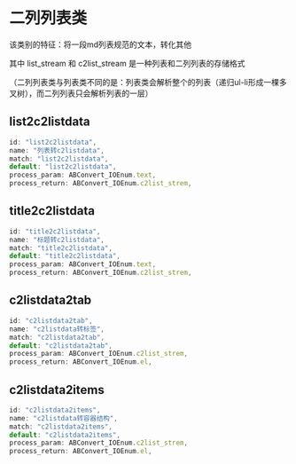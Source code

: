 # 二列列表类

该类别的特征：将一段md列表规范的文本，转化其他

其中 list_stream 和 c2list_stream 是一种列表和二列列表的存储格式

（二列列表类与列表类不同的是：列表类会解析整个的列表（递归ul-li形成一棵多叉树），而二列列表只会解析列表的一层）

## list2c2listdata

```js
id: "list2c2listdata",
name: "列表转c2listdata",
match: "list2c2listdata",
default: "list2c2listdata",
process_param: ABConvert_IOEnum.text,
process_return: ABConvert_IOEnum.c2list_strem,
```

## title2c2listdata

```js
id: "title2c2listdata",
name: "标题转c2listdata",
match: "title2c2listdata",
default: "title2c2listdata",
process_param: ABConvert_IOEnum.text,
process_return: ABConvert_IOEnum.c2list_strem,
```

## c2listdata2tab

```js
id: "c2listdata2tab",
name: "c2listdata转标签",
match: "c2listdata2tab",
default: "c2listdata2tab",
process_param: ABConvert_IOEnum.c2list_strem,
process_return: ABConvert_IOEnum.el,
```

## c2listdata2items

```js
id: "c2listdata2items",
name: "c2listdata转容器结构",
match: "c2listdata2items",
default: "c2listdata2items",
process_param: ABConvert_IOEnum.c2list_strem,
process_return: ABConvert_IOEnum.el,
```

